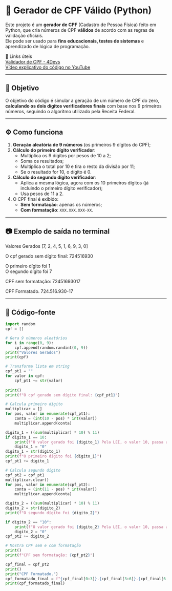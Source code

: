 # 🧾 Gerador de CPF Válido (Python)

Este projeto é um **gerador de CPF** (Cadastro de Pessoa Física) feito em Python, que cria números de CPF **válidos** de acordo com as regras de validação oficiais.  
Ele pode ser usado para **fins educacionais, testes de sistemas** e aprendizado de lógica de programação.

🔗 Links úteis
<br>
<a href="https://www.4devs.com.br/validador_cpf" target="_blank" rel="external">Validador de CPF - 4Devs</a>
<br>
<a href="https://www.youtube.com/watch?v=2UXMe8hARg4&t=39s">Vídeo explicativo do código no YouTube</a>

---

## 🎯 Objetivo

O objetivo do código é simular a geração de um número de CPF do zero, **calculando os dois dígitos verificadores finais** com base nos 9 primeiros números, seguindo o algoritmo utilizado pela Receita Federal.

---

## ⚙️ Como funciona

1. **Geração aleatória de 9 números** (os primeiros 9 dígitos do CPF);
2. **Cálculo do primeiro dígito verificador**:
   - Multiplica os 9 dígitos por pesos de 10 a 2;
   - Soma os resultados;
   - Multiplica o total por 10 e tira o resto da divisão por 11;
   - Se o resultado for 10, o dígito é 0.
3. **Cálculo do segundo dígito verificador**:
   - Aplica a mesma lógica, agora com os 10 primeiros dígitos (já incluindo o primeiro dígito verificador);
   - Usa pesos de 11 a 2.
4. O CPF final é exibido:
   - **Sem formatação**: apenas os números;
   - **Com formatação**: `XXX.XXX.XXX-XX`.

---

## 📷 Exemplo de saída no terminal

Valores Gerados
[7, 2, 4, 5, 1, 6, 9, 3, 0]

O cpf gerado sem dígito final: 724516930

O primeiro dígito foi 1
<br>
O segundo dígito foi 7

CPF sem formatação: 72451693017

CPF Formatado.
724.516.930-17



---

## 📎 Código-fonte

```python
import random 
cpf = []

# Gera 9 números aleatórios
for i in range(0, 9):
    cpf.append(random.randint(0, 9))
print("Valores Gerados")
print(cpf)

# Transforma lista em string
cpf_pt1 = ""
for valor in cpf:
    cpf_pt1 += str(valor)
    
print()
print(f"O cpf gerado sem dígito final: {cpf_pt1}")

# Calcula primeiro dígito
multiplicar = []
for pos, valor in enumerate(cpf_pt1):
    conta = (int(10 - pos) * int(valor))
    multiplicar.append(conta)

digito_1 = ((sum(multiplicar) * 10) % 11)
if digito_1 == 10:
    print(f"O valor gerado foi {digito_1} Pela LEI, o valor 10, passa a ser 0")
    digito_1 = "0"
digito_1 = str(digito_1)
print(f"O primeiro dígito foi {digito_1}")
cpf_pt1 += digito_1

# Calcula segundo dígito
cpf_pt2 = cpf_pt1
multiplicar.clear()
for pos, valor in enumerate(cpf_pt2):
    conta = (int(11 - pos) * int(valor))
    multiplicar.append(conta)

digito_2 = ((sum(multiplicar) * 10) % 11)
digito_2 = str(digito_2)
print(f"O segundo dígito foi {digito_2}")

if digito_2 == "10":
    print(f"O valor gerado foi {digito_2} Pela LEI, o valor 10, passa a ser 0")
    digito_2 = "0" 
cpf_pt2 += digito_2

# Mostra CPF sem e com formatação
print()
print(f"CPF sem formatação: {cpf_pt2}")

cpf_final = cpf_pt2
print()
print("CPF Formatado.")
cpf_formatado_final = f"{cpf_final[0:3]}.{cpf_final[3:6]}.{cpf_final[6:9]}-{cpf_final[9:11]}"
print(cpf_formatado_final)


